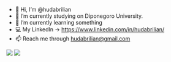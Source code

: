 - 👋 Hi, I’m @hudabrilian
- 📖 I’m currently studying on Diponegoro University.
- 🌱 I’m currently learning something
- 💻 My LinkedIn -> https://www.linkedin.com/in/hudabrilian/
- 📫 Reach me through hudabrilian@gmail.com

<img src = "https://github-readme-stats.vercel.app/api?username=hudabrilian&show_icons=true&theme=radical" />

<img src = "https://github-readme-stats.vercel.app/api/top-langs/?username=hudabrilian&layout=compact"/>
